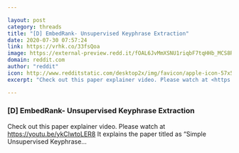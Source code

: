 ```yaml
---

layout: post
category: threads
title: "[D] EmbedRank- Unsupervised Keyphrase Extraction"
date: 2020-07-30 07:57:24
link: https://vrhk.co/33fsQoa
image: https://external-preview.redd.it/fOAL6JvMmXSNU1riqbF7tqHHb_MCS8Rw7wvnoHRiFy8.jpg?width=480&height=251.308900524&auto=webp&crop=480:251.308900524,smart&s=ef8fa60dc1cba2e86428e722dcfa6517386742f5
domain: reddit.com
author: "reddit"
icon: http://www.redditstatic.com/desktop2x/img/favicon/apple-icon-57x57.png
excerpt: "Check out this paper explainer video. Please watch at <https://youtu.be/ykClwtoLER8> It explains the paper titled as “Simple Unsupervised Keyphrase..."

---
```


### [D] EmbedRank- Unsupervised Keyphrase Extraction

Check out this paper explainer video. Please watch at <https://youtu.be/ykClwtoLER8> It explains the paper titled as “Simple Unsupervised Keyphrase...